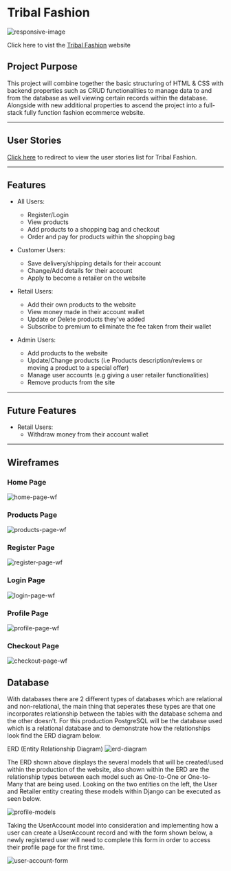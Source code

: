 # Tribal Fashion
![responsive-image](images/responsive-view.png)

Click here to vist the [Tribal Fashion](https://tribal-fashion-abaron.herokuapp.com/) website

## Project Purpose
This project will combine together the basic structuring of HTML & CSS with backend properties such as CRUD functionalities to manage data to and from the database as well viewing certain records within the database. Alongside with new additional properties to ascend the project into a full-stack fully function fashion ecommerce website.

----
## User Stories
[Click here](https://docs.google.com/spreadsheets/d/1U8RlZcZcJxxOejVObKqq8daRQ9pqpkSGK3E2BsfQxGE/edit?usp=sharing) to redirect to view the user stories list for Tribal Fashion.

----
## Features
* All Users:
    * Register/Login
    * View products
    * Add products to a shopping bag and checkout
    * Order and pay for products within the shopping bag

* Customer Users:
    * Save delivery/shipping details for their account
    * Change/Add details for their account
    * Apply to become a retailer on the website

* Retail Users:
    * Add their own products to the website
    * View money made in their account wallet
    * Update or Delete products they've added
    * Subscribe to premium to eliminate the fee taken from their wallet

* Admin Users:
    * Add products to the website
    * Update/Change products (i.e Products description/reviews or moving a product to a special offer)
    * Manage user accounts (e.g giving a user retailer functionalities)
    * Remove products from the site

----
## Future Features
* Retail Users:
    * Withdraw money from their account wallet

----
## Wireframes
### Home Page
![home-page-wf](images/wireframes/home-page.png)
### Products Page
![products-page-wf](images/wireframes/products-page.png)
### Register Page
![register-page-wf](images/wireframes/register-page.png)
### Login Page
![login-page-wf](images/wireframes/login-page.png)
### Profile Page
![profile-page-wf](images/wireframes/profile-page.png)
### Checkout Page
![checkout-page-wf](images/wireframes/checkout-page.png)

## Database
With databases there are 2 different types of databases which are relational and non-relational, the main thing that seperates these types are that one incorporates relationship between the tables with the database schema and the other doesn't. For this production PostgreSQL will be the database used which is a relational database and to demonstrate how the relationships look find the ERD diagram below.

ERD (Entity Relationship Diagram)
![erd-diagram](images/erd-diagram.png)

The ERD shown above displays the several models that will be created/used within the production of the website, also shown within the ERD are the relationship types between each model such as One-to-One or One-to-Many that are being used. Looking on the two entities on the left, the User and Retailer entity creating these models within Django can be executed as seen below.

![profile-models](images/profile-app-models.png)

Taking the UserAccount model into consideration and implementing how a user can create a UserAccount record and with the form shown below, a newly registered user will need to complete this form in order to access their profile page for the first time.

![user-account-form](images/user-account-model-form.png)